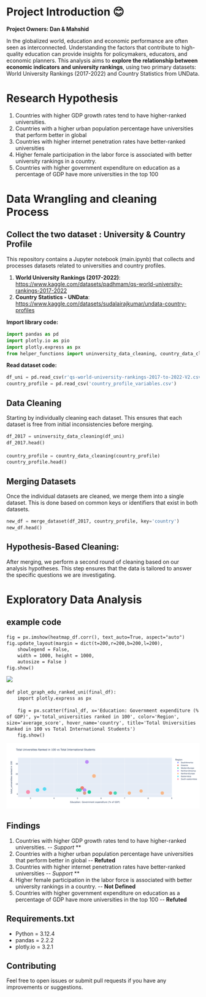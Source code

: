 # Project Introduction :blush:
**Project Owners: Dan & Mahshid**
 
In the globalized world, education and economic performance are often seen as interconnected. Understanding the factors that contribute to high-quality education can provide insights for policymakers, educators, and economic planners. This analysis aims to **explore the relationship between economic indicators and university rankings**, using two primary datasets: World University Rankings (2017-2022) and Country Statistics from UNData.

# Research Hypothesis

1. Countries with higher GDP growth rates tend to have higher-ranked universities.
2. Countries with a higher urban population percentage have universities that perform better in global
3. Countries with higher internet penetration rates have better-ranked universities
4. Higher female participation in the labor force is associated with better university rankings in a country.
5. Countries with higher government expenditure on education as a percentage of GDP have more universities in the top 100


# Data Wrangling and cleaning Process
## Collect the two dataset : University & Country Profile

This repository contains a Jupyter notebook (main.ipynb) that collects and processes datasets related to universities and country profiles.

1. **World University Rankings (2017-2022)**: <https://www.kaggle.com/datasets/padhmam/qs-world-university-rankings-2017-2022>
2. **Country Statistics - UNData**: <https://www.kaggle.com/datasets/sudalairajkumar/undata-country-profiles>

**Import library code:**
``` python
import pandas as pd
import plotly.io as pio
import plotly.express as px
from helper_functions import uninversity_data_cleaning, country_data_cleaning, merge_dataset, clean_data_dan, plot_graph_edu_ranked_uni
```
**Read dataset code:**
``` python
df_uni = pd.read_csv(r'qs-world-university-rankings-2017-to-2022-V2.csv')
country_profile = pd.read_csv('country_profile_variables.csv')
```
## Data Cleaning
Starting by individually cleaning each dataset. This ensures that each dataset is free from initial inconsistencies before merging.

``` python
df_2017 = uninversity_data_cleaning(df_uni)
df_2017.head()

country_profile = country_data_cleaning(country_profile)
country_profile.head()
```
## Merging Datasets
Once the individual datasets are cleaned, we merge them into a single dataset. This is done based on common keys or identifiers that exist in both datasets.
``` python
new_df = merge_dataset(df_2017, country_profile, key='country')
new_df.head()
```

## Hypothesis-Based Cleaning:
After merging, we perform a second round of cleaning based on our analysis hypotheses. This step ensures that the data is tailored to answer the specific questions we are investigating.


# Exploratory Data Analysis
## example code
```
fig = px.imshow(heatmap_df.corr(), text_auto=True, aspect="auto")
fig.update_layout(margin = dict(t=200,r=200,b=200,l=200),
    showlegend = False,
    width = 1000, height = 1000,
    autosize = False )
fig.show()
```

![](/First_Project/Pictures/1.png)

```
def plot_graph_edu_ranked_uni(final_df):
    import plotly.express as px
    
    fig = px.scatter(final_df, x='Education: Government expenditure (% of GDP)', y='total_universities ranked in 100', color='Region', size='average_score', hover_name='country', title='Total Universities Ranked in 100 vs Total International Students')
    fig.show()

```

![](/Pictures/2.png)


## Findings

1. Countries with higher GDP growth rates tend to have higher-ranked universities. -- *Support* **
2. Countries with a higher urban population percentage have universities that perform better in global -- **Refuted**
3. Countries with higher internet penetration rates have better-ranked universities -- *Support* **
4. Higher female participation in the labor force is associated with better university rankings in a country. -- **Not Defined**
5. Countries with higher government expenditure on education as a percentage of GDP have more universities in the top 100 -- **Refuted**



## Requirements.txt

- Python = 3.12.4
- pandas = 2.2.2
- plotly.io = 3.2.1

## Contributing

Feel free to open issues or submit pull requests if you have any improvements or suggestions.


[def]: /First_Project/Pictures/1.png